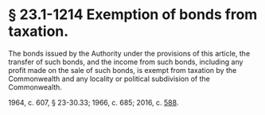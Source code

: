 # § 23.1-1214 Exemption of bonds from taxation.

<p>The bonds issued by the Authority under the provisions of this article, the transfer of such bonds, and the income from such bonds, including any profit made on the sale of such bonds, is exempt from taxation by the Commonwealth and any locality or political subdivision of the Commonwealth.</p><p>1964, c. 607, § 23-30.33; 1966, c. 685; 2016, c. <a href='http://lis.virginia.gov/cgi-bin/legp604.exe?161+ful+CHAP0588'>588</a>.</p>